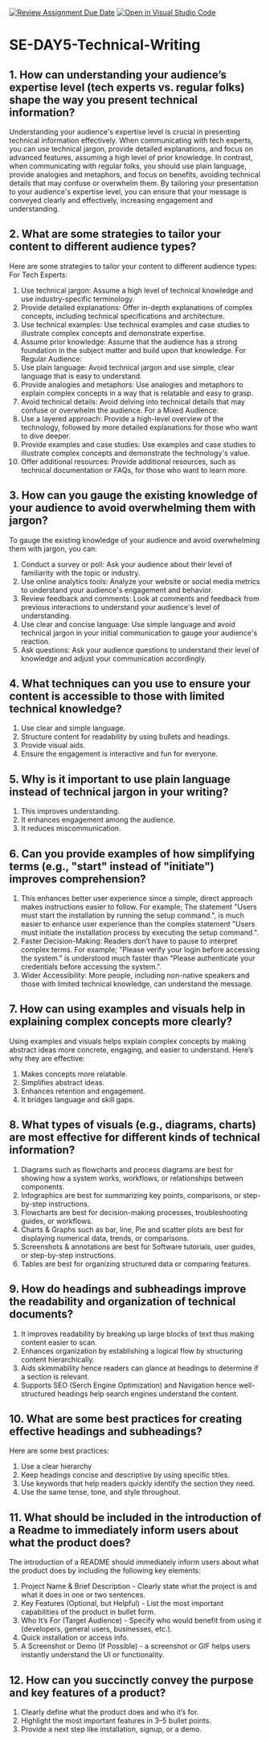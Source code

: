 [![Review Assignment Due Date](https://classroom.github.com/assets/deadline-readme-button-22041afd0340ce965d47ae6ef1cefeee28c7c493a6346c4f15d667ab976d596c.svg)](https://classroom.github.com/a/zsAR-pyY)
[![Open in Visual Studio Code](https://classroom.github.com/assets/open-in-vscode-2e0aaae1b6195c2367325f4f02e2d04e9abb55f0b24a779b69b11b9e10269abc.svg)](https://classroom.github.com/online_ide?assignment_repo_id=18474707&assignment_repo_type=AssignmentRepo)
# SE-DAY5-Technical-Writing
## 1. How can understanding your audience’s expertise level (tech experts vs. regular folks) shape the way you present technical information?
Understanding your audience's expertise level is crucial in presenting technical information effectively. When communicating with tech experts, you can use technical jargon, provide detailed explanations, and focus on advanced features, assuming a high level of prior knowledge. In contrast, when communicating with regular folks, you should use plain language, provide analogies and metaphors, and focus on benefits, avoiding technical details that may confuse or overwhelm them. By tailoring your presentation to your audience's expertise level, you can ensure that your message is conveyed clearly and effectively, increasing engagement and understanding.

## 2. What are some strategies to tailor your content to different audience types?
Here are some strategies to tailor your content to different audience types:
For Tech Experts:
1. Use technical jargon: Assume a high level of technical knowledge and use industry-specific terminology.
2. Provide detailed explanations: Offer in-depth explanations of complex concepts, including technical specifications and architecture.
3. Use technical examples: Use technical examples and case studies to illustrate complex concepts and demonstrate expertise.
4. Assume prior knowledge: Assume that the audience has a strong foundation in the subject matter and build upon that knowledge.
For Regular Audience:
1. Use plain language: Avoid technical jargon and use simple, clear language that is easy to understand.
2. Provide analogies and metaphors: Use analogies and metaphors to explain complex concepts in a way that is relatable and easy to grasp.
3. Avoid technical details: Avoid delving into technical details that may confuse or overwhelm the audience.
For a Mixed Audience:
1. Use a layered approach: Provide a high-level overview of the technology, followed by more detailed explanations for those who want to dive deeper.
2. Provide examples and case studies: Use examples and case studies to illustrate complex concepts and demonstrate the technology's value.
3. Offer additional resources: Provide additional resources, such as technical documentation or FAQs, for those who want to learn more.

## 3. How can you gauge the existing knowledge of your audience to avoid overwhelming them with jargon?
To gauge the existing knowledge of your audience and avoid overwhelming them with jargon, you can:
1. Conduct a survey or poll: Ask your audience about their level of familiarity with the topic or industry.
2. Use online analytics tools: Analyze your website or social media metrics to understand your audience's engagement and behavior.
3. Review feedback and comments: Look at comments and feedback from previous interactions to understand your audience's level of understanding.
4. Use clear and concise language: Use simple language and avoid technical jargon in your initial communication to gauge your audience's reaction.
5. Ask questions: Ask your audience questions to understand their level of knowledge and adjust your communication accordingly.

## 4. What techniques can you use to ensure your content is accessible to those with limited technical knowledge?
1. Use clear and simple language.
2. Structure content for readability by using bullets and headings.
3. Provide visual aids.
4. Ensure the engagement is interactive and fun for everyone.
 
## 5. Why is it important to use plain language instead of technical jargon in your writing?
1. This improves understanding.
2. It enhances engagement among the audience.
3. It reduces miscommunication.

## 6. Can you provide examples of how simplifying terms (e.g., "start" instead of "initiate") improves comprehension?
1. This enhances better user experience since a simple, direct approach makes instructions easier to follow. For example; The statement "Users must start the installation by running the setup command.", is much easier to enhance user experience than the complex statement "Users must initiate the installation process by executing the setup command.".
2. Faster Decision-Making: Readers don’t have to pause to interpret complex terms. For example; "Please verify your login before accessing the system." is understood much faster than "Please authenticate your credentials before accessing the system.".
3. Wider Accessibility: More people, including non-native speakers and those with limited technical knowledge, can understand the message.

## 7. How can using examples and visuals help in explaining complex concepts more clearly?
Using examples and visuals helps explain complex concepts by making abstract ideas more concrete, engaging, and easier to understand. Here’s why they are effective:
1. Makes concepts more relatable.
2. Simplifies abstract ideas.
3. Enhances retention and engagement.
4. It bridges language and skill gaps.

## 8. What types of visuals (e.g., diagrams, charts) are most effective for different kinds of technical information?
1. Diagrams such as flowcharts and process diagrams are best for showing how a system works, workflows, or relationships between components.
2. Infographics are best for summarizing key points, comparisons, or step-by-step instructions.
3. Flowcharts are best for decision-making processes, troubleshooting guides, or workflows.
4. Charts & Graphs such as bar, line, Pie and scatter plots are best for displaying numerical data, trends, or comparisons.
5. Screenshots & annotations are best for Software tutorials, user guides, or step-by-step instructions.
6. Tables are best for organizing structured data or comparing features.

## 9. How do headings and subheadings improve the readability and organization of technical documents?
1. It improves readability by breaking up large blocks of text thus making content easier to scan.
2. Enhances organization by establishing a logical flow by structuring content hierarchically.
3. Aids skimmability hence readers can glance at headings to determine if a section is relevant.
4. Supports SEO (Serch Engine Optimization) and Navigation hence well-structured headings help search engines understand the content.

## 10. What are some best practices for creating effective headings and subheadings?
Here are some best practices:
1. Use a clear hierarchy
2. Keep headings concise and descriptive by using specific titles.
3. Use keywords that help readers quickly identify the section they need.
4. Use the same tense, tone, and style throughout.

## 11. What should be included in the introduction of a Readme to immediately inform users about what the product does?
The introduction of a README should immediately inform users about what the product does by including the following key elements:
1. Project Name & Brief Description - Clearly state what the project is and what it does in one or two sentences.
2. Key Features (Optional, but Helpful) - List the most important capabilities of the product in bullet form.
3. Who It’s For (Target Audience) - Specify who would benefit from using it (developers, general users, businesses, etc.).
4. Quick installation or access info.
5. A Screenshot or Demo (If Possible) - a screenshot or GIF helps users instantly understand the UI or functionality.

## 12. How can you succinctly convey the purpose and key features of a product?
1. Clearly define what the product does and who it’s for.
2. Highlight the most important features in 3–5 bullet points.
3. Provide a next step like installation, signup, or a demo.
